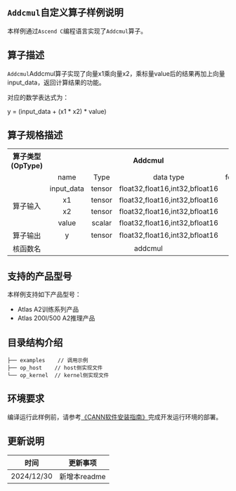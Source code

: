 ## `Addcmul`自定义算子样例说明 
本样例通过`Ascend C`编程语言实现了`Addcmul`算子。

## 算子描述
`Addcmul`Addcmul算子实现了向量x1乘向量x2，乘标量value后的结果再加上向量input_data，返回计算结果的功能。

对应的数学表达式为：

y = (input_data + (x1 * x2) * value)

## 算子规格描述

<table>
<tr><th align="center">算子类型(OpType)</th><th colspan="4" align="center">Addcmul</th></tr> 
<tr><td align="center"> </td><td align="center">name</td><td align="center">Type</td><td align="center">data type</td><td align="center">format</td></tr>  
<tr><td rowspan="5" align="center">算子输入</td>
 
<tr><td align="center">input_data</td><td align="center">tensor</td><td align="center">float32,float16,int32,bfloat16</td><td align="center">ND</td></tr>  
<tr><td align="center">x1</td><td align="center">tensor</td><td align="center">float32,float16,int32,bfloat16</td><td align="center">ND</td></tr> 
<tr><td align="center">x2</td><td align="center">tensor</td><td align="center">float32,float16,int32,bfloat16</td><td align="center">ND</td></tr> 
<tr><td align="center">value</td><td align="center">scalar</td><td align="center">float32,float16,int32,bfloat16</td><td align="center">-</td></tr> 

<tr><td rowspan="1" align="center">算子输出</td>
<td align="center">y</td><td align="center">tensor</td><td align="center">float32,float16,int32,bfloat16</td><td align="center">ND</td></tr>  
<tr><td rowspan="1" align="center">核函数名</td><td colspan="4" align="center">addcmul</td></tr>  
</table>

## 支持的产品型号
本样例支持如下产品型号：
- Atlas A2训练系列产品
- Atlas 200I/500 A2推理产品

## 目录结构介绍
```
├── examples    // 调用示例
├── op_host    // host侧实现文件
└── op_kernel  // kernel侧实现文件
```

## 环境要求
编译运行此样例前，请参考[《CANN软件安装指南》](https://hiascend.com/document/redirect/CannCommunityInstSoftware)完成开发运行环境的部署。

## 更新说明
| 时间 | 更新事项 |
|----|------|
| 2024/12/30 | 新增本readme |